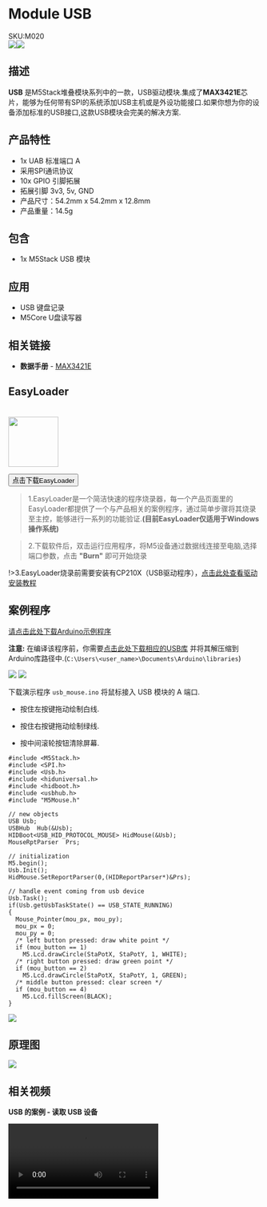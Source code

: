 # Module USB

<div class="badge badge-pill badge-primary product_sku_tag">SKU:M020</div>

<div class="product_pic"><img src="assets/img/product_pics/module/module_usb_01.webp"><img src="assets/img/product_pics/module/module_usb_02.webp"></div>

## 描述

**USB** 是M5Stack堆叠模块系列中的一款，USB驱动模块.集成了**MAX3421E**芯片，能够为任何带有SPI的系统添加USB主机或是外设功能接口.如果你想为你的设备添加标准的USB接口,这款USB模块会完美的解决方案.

## 产品特性

-  1x UAB 标准端口 A
-  采用SPI通讯协议
-  10x GPIO 引脚拓展
-  拓展引脚 3v3, 5v, GND
-  产品尺寸：54.2mm x 54.2mm x 12.8mm
-  产品重量：14.5g

## 包含

-  1x M5Stack USB 模块

## 应用

-  USB 键盘记录
-  M5Core U盘读写器

## 相关链接

- **数据手册** - [MAX3421E](https://m5stack.oss-cn-shenzhen.aliyuncs.com/resource/docs/datasheet/module/MAX3421E_en.pdf)

## EasyLoader

<img src="https://m5stack.oss-cn-shenzhen.aliyuncs.com/image/EasyLoader_logo.webp" width="100px" style="margin-top:20px">

<a href="https://m5stack.oss-cn-shenzhen.aliyuncs.com/EasyLoader/Module/EasyLoader_USB.exe"><button type="button" class="btn btn-primary">点击下载EasyLoader</button></a>

>1.EasyLoader是一个简洁快速的程序烧录器，每一个产品页面里的EasyLoader都提供了一个与产品相关的案例程序，通过简单步骤将其烧录至主控，能够进行一系列的功能验证.**(目前EasyLoader仅适用于Windows操作系统)**

>2.下载软件后，双击运行应用程序，将M5设备通过数据线连接至电脑,选择端口参数，点击 **"Burn"** 即可开始烧录

!>3.EasyLoader烧录前需要安装有CP210X（USB驱动程序），[点击此处查看驱动安装教程](zh_CN/related_documents/M5Burner#安装串口驱动)

## 案例程序

[请点击此处下载Arduino示例程序](https://github.com/m5stack/M5-ProductExampleCodes/tree/master/Module/USB/Arduino)

**注意:**
在编译该程序前，你需要[点击此处下载相应的USB库](https://github.com/m5stack/M5-ProductExampleCodes/tree/master/Module/USB/Arduino/Library)
并将其解压缩到Arduino库路径中.(`C:\Users\<user_name>\Documents\Arduino\libraries`)

<img src="assets/img/product_pics/module/module_usb_03.webp">

<img src="assets/img/product_pics/module/module_usb_04.webp">

下载演示程序 `usb_mouse.ino`
将鼠标接入 USB 模块的 A 端口.

* 按住左按键拖动绘制白线.

* 按住右按键拖动绘制绿线.

* 按中间滚轮按钮清除屏幕.

```arduino
#include <M5Stack.h>
#include <SPI.h>
#include <Usb.h>
#include <hiduniversal.h>
#include <hidboot.h>
#include <usbhub.h>
#include "M5Mouse.h"

// new objects
USB Usb;
USBHub  Hub(&Usb);
HIDBoot<USB_HID_PROTOCOL_MOUSE> HidMouse(&Usb);
MouseRptParser  Prs;

// initialization
M5.begin();
Usb.Init();
HidMouse.SetReportParser(0,(HIDReportParser*)&Prs);

// handle event coming from usb device
Usb.Task();
if(Usb.getUsbTaskState() == USB_STATE_RUNNING)
{
  Mouse_Pointer(mou_px, mou_py);
  mou_px = 0;
  mou_py = 0;
  /* left button pressed: draw white point */
  if (mou_button == 1)
    M5.Lcd.drawCircle(StaPotX, StaPotY, 1, WHITE);
  /* right button pressed: draw green point */
  if (mou_button == 2)
    M5.Lcd.drawCircle(StaPotX, StaPotY, 1, GREEN);
  /* middle button pressed: clear screen */
  if (mou_button == 4)
    M5.Lcd.fillScreen(BLACK);
}
```

<img src="assets/img/product_pics/module/module_example/USB/example_module_usb_01.webp">

## 原理图

<img src="assets/img/product_pics/module/usb_sch.webp">

## 相关视频

**USB 的案例 - 读取 USB 设备**

<video class="video_size" controls>
    <source src="https://m5stack.oss-cn-shenzhen.aliyuncs.com/video/Blog/Twitch201902/USB%20Interface.mp4" type="video/mp4">
</video>

<script>

   var purchase_link = 'https://m5stack.com/collections/m5-module/products/usb-module';


   anchor_search(purchase_link);
   scrollFunc();

</script>